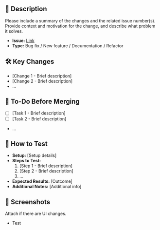 ## 📝 Description

Please include a summary of the changes and the related issue number(s). Provide context and motivation for the change, and describe what problem it solves.

- **Issue:** [Link](#)
- **Type:** Bug fix / New feature / Documentation / Refactor

## 🛠️ Key Changes

- [Change 1 - Brief description]
- [Change 2 - Brief description]
- ...

## 📌 To-Do Before Merging

- [ ] [Task 1 - Brief description]
- [ ] [Task 2 - Brief description]
- ...

## 🧪 How to Test

- **Setup:** [Setup details]
- **Steps to Test:**
  1. [Step 1 - Brief description]
  2. [Step 2 - Brief description]
  3. ...
- **Expected Results:** [Outcome]
- **Additional Notes:** [Additional info]

## 📸 Screenshots

Attach if there are UI changes.

- Test
